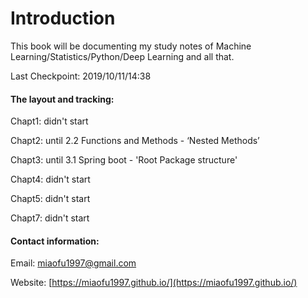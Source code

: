 # Introduction

This book will be documenting my study notes of Machine Learning/Statistics/Python/Deep Learning and all that.

Last Checkpoint: 2019/10/11/14:38

#### The layout and tracking:

Chapt1: didn't start

Chapt2: until 2.2 Functions and Methods - ‘Nested Methods’

Chapt3: until 3.1 Spring boot - 'Root Package structure'

Chapt4: didn't start

Chapt5: didn't start

Chapt7: didn't start



#### Contact information:

Email: miaofu1997@gmail.com

Website: [https://miaofu1997.github.io/](https://miaofu1997.github.io/)



